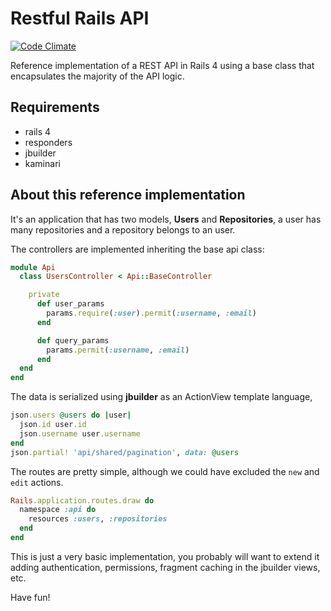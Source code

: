 Restful Rails API
=================

[![Code Climate](https://codeclimate.com/github/kalmbach/restful-rails-api.png)](https://codeclimate.com/github/kalmbach/restful-rails-api)

Reference implementation of a REST API in Rails 4 using a base class that
encapsulates the majority of the API logic.

Requirements
------------
- rails 4
- responders
- jbuilder
- kaminari

About this reference implementation
-----------------------------------
It's an application that has two models, **Users** and **Repositories**,
a user has many repositories and a repository belongs to an user.

The controllers are implemented inheriting the base api class:
```ruby
module Api
  class UsersController < Api::BaseController

    private
      def user_params
        params.require(:user).permit(:username, :email)
      end

      def query_params
        params.permit(:username, :email)
      end
  end
end
```

The data is serialized using **jbuilder** as an ActionView template language,
```ruby
json.users @users do |user|
  json.id user.id
  json.username user.username
end
json.partial! 'api/shared/pagination', data: @users
```

The routes are pretty simple, although we could have excluded the `new` and 
`edit` actions.
```ruby
Rails.application.routes.draw do
  namespace :api do
    resources :users, :repositories
  end
end
```

This is just a very basic implementation, you probably will want to extend it
adding authentication, permissions, fragment caching in the jbuilder views, etc.

Have fun!
